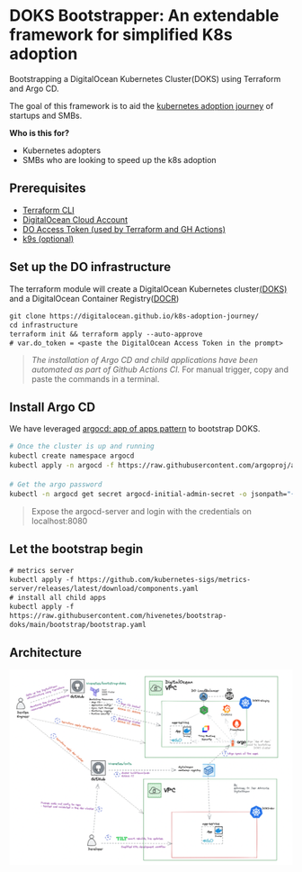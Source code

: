 # DOKS Bootstrapper:  An extendable framework for simplified K8s adoption

Bootstrapping a DigitalOcean Kubernetes Cluster(DOKS) using Terraform and Argo CD. 

The goal of this framework is to aid the 
[kubernetes adoption journey](https://digitalocean.github.io/k8s-adoption-journey/) of startups and SMBs. 

**Who is this for?**
- Kubernetes adopters
- SMBs who are looking to speed up the k8s adoption

## Prerequisites
- [Terraform CLI](https://learn.hashicorp.com/tutorials/terraform/install-cli)
- [DigitalOcean Cloud Account](https://cloud.digitalocean.com/)
- [DO Access Token (used by Terraform and GH Actions)](https://docs.digitalocean.com/reference/api/create-personal-access-token/)
- [k9s (optional)](https://k9scli.io/topics/install/)


## Set up the DO infrastructure
The terraform module will create a DigitalOcean Kubernetes cluster[(DOKS)](https://docs.digitalocean.com/reference/api/create-personal-access-token/) and a DigitalOcean Container Registry([DOCR](https://docs.digitalocean.com/reference/api/create-personal-access-token/))

```bash=
git clone https://digitalocean.github.io/k8s-adoption-journey/
cd infrastructure
terraform init && terraform apply --auto-approve
# var.do_token = <paste the DigitalOcean Access Token in the prompt>
```
> *The installation of Argo CD and child applications have been automated as part of Github Actions CI.* For manual trigger, copy and paste the commands in a terminal.

## Install Argo CD

We have leveraged [argocd: app of apps pattern](https://argo-cd.readthedocs.io/en/stable/operator-manual/cluster-bootstrapping/) to bootstrap DOKS.

```bash
# Once the cluster is up and running
kubectl create namespace argocd
kubectl apply -n argocd -f https://raw.githubusercontent.com/argoproj/argo-cd/stable/manifests/install.yaml

# Get the argo password
kubectl -n argocd get secret argocd-initial-admin-secret -o jsonpath="{.data.password}" | base64 -d
```

> Expose the argocd-server and login with the credentials on localhost:8080


## Let the bootstrap begin

```bash=
# metrics server
kubectl apply -f https://github.com/kubernetes-sigs/metrics-server/releases/latest/download/components.yaml
# install all child apps
kubectl apply -f https://raw.githubusercontent.com/hivenetes/bootstrap-doks/main/bootstrap/bootstrap.yaml
```

## Architecture

![bd](bootstrap-doks.png)